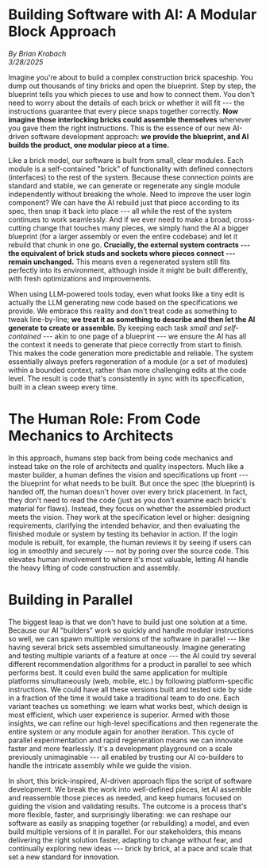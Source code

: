 # Building Software with AI: A Modular Block Approach

_By Brian Krabach_\
_3/28/2025_

Imagine you're about to build a complex construction brick spaceship. You dump out thousands of tiny bricks and open the blueprint. Step by step, the blueprint tells you which pieces to use and how to connect them. You don't need to worry about the details of each brick or whether it will fit --- the instructions guarantee that every piece snaps together correctly. **Now imagine those interlocking bricks could assemble themselves** whenever you gave them the right instructions. This is the essence of our new AI-driven software development approach: **we provide the blueprint, and AI builds the product, one modular piece at a time.**

Like a brick model, our software is built from small, clear modules. Each module is a self-contained "brick" of functionality with defined connectors (interfaces) to the rest of the system. Because these connection points are standard and stable, we can generate or regenerate any single module independently without breaking the whole. Need to improve the user login component? We can have the AI rebuild just that piece according to its spec, then snap it back into place --- all while the rest of the system continues to work seamlessly. And if we ever need to make a broad, cross-cutting change that touches many pieces, we simply hand the AI a bigger blueprint (for a larger assembly or even the entire codebase) and let it rebuild that chunk in one go. **Crucially, the external system contracts --- the equivalent of brick studs and sockets where pieces connect --- remain unchanged.** This means even a regenerated system still fits perfectly into its environment, although inside it might be built differently, with fresh optimizations and improvements.

When using LLM-powered tools today, even what looks like a tiny edit is actually the LLM generating new code based on the specifications we provide. We embrace this reality and don't treat code as something to tweak line-by-line; **we treat it as something to describe and then let the AI generate to create or assemble.** By keeping each task _small and self-contained_ --- akin to one page of a blueprint --- we ensure the AI has all the context it needs to generate that piece correctly from start to finish. This makes the code generation more predictable and reliable. The system essentially always prefers regeneration of a module (or a set of modules) within a bounded context, rather than more challenging edits at the code level. The result is code that's consistently in sync with its specification, built in a clean sweep every time.

# The Human Role: From Code Mechanics to Architects

In this approach, humans step back from being code mechanics and instead take on the role of architects and quality inspectors. Much like a master builder, a human defines the vision and specifications up front --- the blueprint for what needs to be built. But once the spec (the blueprint) is handed off, the human doesn't hover over every brick placement. In fact, they don't need to read the code (just as you don't examine each brick's material for flaws). Instead, they focus on whether the assembled product meets the vision. They work at the specification level or higher: designing requirements, clarifying the intended behavior, and then evaluating the finished module or system by testing its behavior in action. If the login module is rebuilt, for example, the human reviews it by seeing if users can log in smoothly and securely --- not by poring over the source code. This elevates human involvement to where it's most valuable, letting AI handle the heavy lifting of code construction and assembly.

# Building in Parallel

The biggest leap is that we don't have to build just one solution at a time. Because our AI "builders" work so quickly and handle modular instructions so well, we can spawn multiple versions of the software in parallel --- like having several brick sets assembled simultaneously. Imagine generating and testing multiple variants of a feature at once --- the AI could try several different recommendation algorithms for a product in parallel to see which performs best. It could even build the same application for multiple platforms simultaneously (web, mobile, etc.) by following platform-specific instructions. We could have all these versions built and tested side by side in a fraction of the time it would take a traditional team to do one. Each variant teaches us something: we learn what works best, which design is most efficient, which user experience is superior. Armed with those insights, we can refine our high-level specifications and then regenerate the entire system or any module again for another iteration. This cycle of parallel experimentation and rapid regeneration means we can innovate faster and more fearlessly. It's a development playground on a scale previously unimaginable --- all enabled by trusting our AI co-builders to handle the intricate assembly while we guide the vision.

In short, this brick-inspired, AI-driven approach flips the script of software development. We break the work into well-defined pieces, let AI assemble and reassemble those pieces as needed, and keep humans focused on guiding the vision and validating results. The outcome is a process that's more flexible, faster, and surprisingly liberating: we can reshape our software as easily as snapping together (or rebuilding) a model, and even build multiple versions of it in parallel. For our stakeholders, this means delivering the right solution faster, adapting to change without fear, and continually exploring new ideas --- brick by brick, at a pace and scale that set a new standard for innovation.
